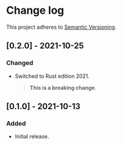 # Change log

This project adheres to [Semantic Versioning](https://semver.org/spec/v2.0.0.html).

## [0.2.0] - 2021-10-25

### Changed

- Switched to Rust edition 2021.
  > **This is a breaking change**.

## [0.1.0] - 2021-10-13

### Added

- Initial release.
